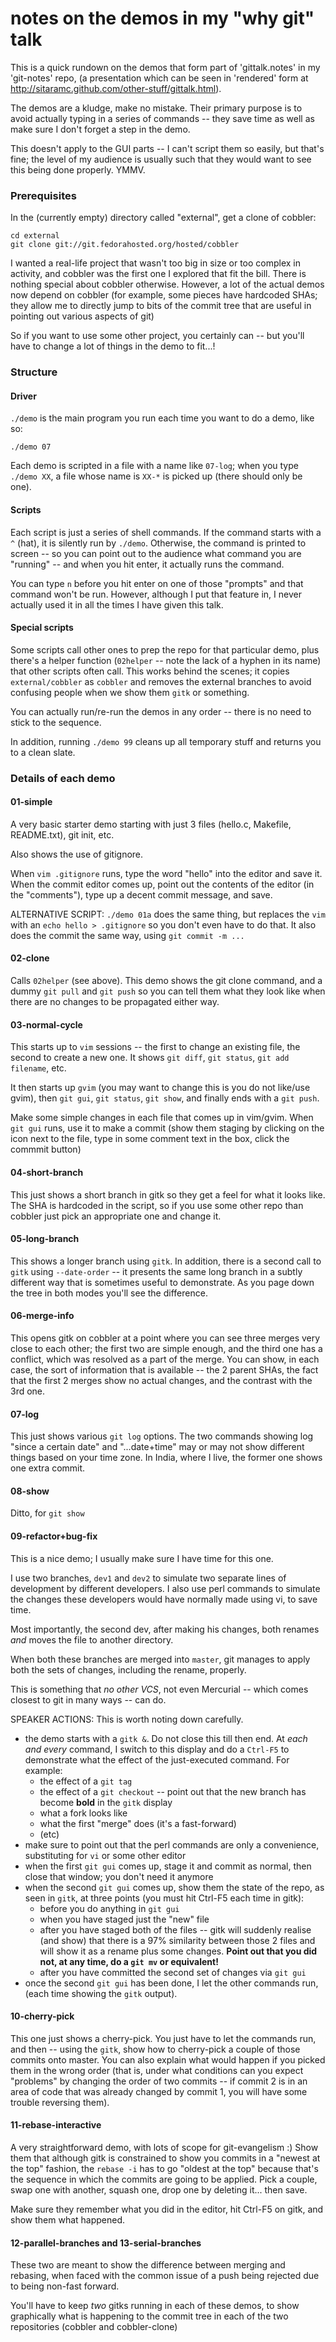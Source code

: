 # notes on the demos in my "why git" talk

This is a quick rundown on the demos that form part of 'gittalk.notes' in my
'git-notes' repo, (a presentation which can be seen in 'rendered' form at
<http://sitaramc.github.com/other-stuff/gittalk.html>).

The demos are a kludge, make no mistake.  Their primary purpose is to avoid
actually typing in a series of commands -- they save time as well as make sure
I don't forget a step in the demo.

This doesn't apply to the GUI parts -- I can't script them so easily, but
that's fine; the level of my audience is usually such that they would want to
see this being done properly.  YMMV.

### Prerequisites

In the (currently empty) directory called "external", get a clone of cobbler:

    cd external
    git clone git://git.fedorahosted.org/hosted/cobbler

I wanted a real-life project that wasn't too big in size or too complex in
activity, and cobbler was the first one I explored that fit the bill.  There
is nothing special about cobbler otherwise.  However, a lot of the actual
demos now depend on cobbler (for example, some pieces have hardcoded SHAs;
they allow me to directly jump to bits of the commit tree that are useful in
pointing out various aspects of git)

So if you want to use some other project, you certainly can -- but you'll have
to change a lot of things in the demo to fit...!

### Structure

#### Driver

`./demo` is the main program you run each time you want to do a demo, like so:

    ./demo 07

Each demo is scripted in a file with a name like `07-log`; when you type
`./demo XX`, a file whose name is `XX-*` is picked up (there should only be
one).

#### Scripts

Each script is just a series of shell commands.  If the command starts with a
`^` (hat), it is silently run by `./demo`.  Otherwise, the command is printed
to screen -- so you can point out to the audience what command you are
"running" -- and when you hit enter, it actually runs the command.

You can type `n` before you hit enter on one of those "prompts" and that
command won't be run.  However, although I put that feature in, I never
actually used it in all the times I have given this talk.

#### Special scripts

Some scripts call other ones to prep the repo for that particular demo, plus
there's a helper function (`02helper` -- note the lack of a hyphen in its
name) that other scripts often call.  This works behind the scenes; it copies
`external/cobbler` as `cobbler` and removes the external branches to avoid
confusing people when we show them `gitk` or something.

You can actually run/re-run the demos in any order -- there is no need to
stick to the sequence.

In addition, running `./demo 99` cleans up all temporary stuff and returns you
to a clean slate.

### Details of each demo

#### 01-simple

A very basic starter demo starting with just 3 files (hello.c, Makefile,
README.txt), git init, etc.

Also shows the use of gitignore.

When `vim .gitignore` runs, type the word "hello" into the editor and save it.
When the commit editor comes up, point out the contents of the editor (in the
"comments"), type up a decent commit message, and save.

ALTERNATIVE SCRIPT: `./demo 01a` does the same thing, but replaces the `vim`
with an `echo hello > .gitignore` so you don't even have to do that.  It also
does the commit the same way, using `git commit -m ...`

#### 02-clone

Calls `02helper` (see above).  This demo shows the git clone command, and a
dummy `git pull` and `git push` so you can tell them what they look like when
there are no changes to be propagated either way.

#### 03-normal-cycle

This starts up to `vim` sessions -- the first to change an existing file, the
second to create a new one.  It shows `git diff`, `git status`, `git add
filename`, etc.

It then starts up `gvim` (you may want to change this is you do not like/use
gvim), then `git gui`, `git status`, `git show`, and finally ends with a
`git push`.

Make some simple changes in each file that comes up in vim/gvim.  When `git
gui` runs, use it to make a commit (show them staging by clicking on the icon
next to the file, type in some comment text in the box, click the commmit
button)

#### 04-short-branch

This just shows a short branch in gitk so they get a feel for what it looks
like.  The SHA is hardcoded in the script, so if you use some other repo than
cobbler just pick an appropriate one and change it.

#### 05-long-branch

This shows a longer branch using `gitk`.  In addition, there is a second call
to `gitk` using `--date-order` -- it presents the same long branch in a subtly
different way that is sometimes useful to demonstrate.  As you page down the
tree in both modes you'll see the difference.

#### 06-merge-info

This opens gitk on cobbler at a point where you can see three merges very
close to each other; the first two are simple enough, and the third one has a
conflict, which was resolved as a part of the merge.  You can show, in each
case, the sort of information that is available -- the 2 parent SHAs, the fact
that the first 2 merges show no actual changes, and the contrast with the 3rd
one.

#### 07-log

This just shows various `git log` options.  The two commands showing log
"since a certain date" and "...date+time" may or may not show different things
based on your time zone.  In India, where I live, the former one shows one
extra commit.

#### 08-show

Ditto, for `git show`

#### 09-refactor+bug-fix

This is a nice demo; I usually make sure I have time for this one.

I use two branches, `dev1` and `dev2` to simulate two separate lines of
development by different developers.  I also use perl commands to simulate the
changes these developers would have normally made using vi, to save time.

Most importantly, the second dev, after making his changes, both renames *and*
moves the file to another directory.

When both these branches are merged into `master`, git manages to apply both
the sets of changes, including the rename, properly.

This is something that *no other VCS*, not even Mercurial -- which comes
closest to git in many ways -- can do.

SPEAKER ACTIONS: This is worth noting down carefully.

  * the demo starts with a `gitk &`.  Do not close this till then end.  At
    *each and every* command, I switch to this display and do a `Ctrl-F5` to
    demonstrate what the effect of the just-executed command.  For example:
    * the effect of a `git tag`
    * the effect of a `git checkout` -- point out that the new branch has
      become **bold** in the `gitk` display
    * what a fork looks like
    * what the first "merge" does (it's a fast-forward)
    * (etc)
  * make sure to point out that the perl commands are only a convenience,
    substituting for `vi` or some other editor
  * when the first `git gui` comes up, stage it and commit as normal, then
    close that window; you don't need it anymore
  * when the second `git gui` comes up, show them the state of the repo, as
    seen in `gitk`, at three points (you must hit Ctrl-F5 each time in gitk):
    * before you do anything in `git gui`
    * when you have staged just the "new" file
    * after you have staged both of the files -- gitk will suddenly realise
      (and show) that there is a 97% similarity between those 2 files and will
      show it as a rename plus some changes.  **Point out that you did not, at
      any time, do a `git mv` or equivalent!**
    * after you have committed the second set of changes via `git gui`
  * once the second `git gui` has been done, I let the other commands run,
    (each time showing the `gitk` output).

#### 10-cherry-pick

This one just shows a cherry-pick.  You just have to let the commands run, and
then -- using the `gitk`, show how to cherry-pick a couple of those commits
onto master.  You can also explain what would happen if you picked them in the
wrong order (that is, under what conditions can you expect "problems" by
changing the order of two commits -- if commit 2 is in an area of code that
was already changed by commit 1, you will have some trouble reversing them).

#### 11-rebase-interactive

A very straightforward demo, with lots of scope for git-evangelism :)  Show
them that although gitk is constrained to show you commits in a "newest at the
top" fashion, the `rebase -i` has to go "oldest at the top" because that's the
sequence in which the commits are going to be applied.  Pick a couple, swap
one with another, squash one, drop one by deleting it... then save.

Make sure they remember what you did in the editor, hit Ctrl-F5 on gitk, and
show them what happened.

#### 12-parallel-branches and 13-serial-branches

These two are meant to show the difference between merging and rebasing, when
faced with the common issue of a push being rejected due to being non-fast
forward.

You'll have to keep *two* gitks running in each of these demos, to show
graphically what is happening to the commit tree in each of the two
repositories (cobbler and cobbler-clone)
